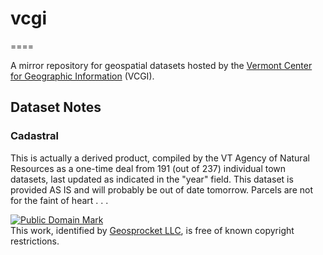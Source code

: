 # vcgi
====

A mirror repository for geospatial datasets hosted by the [Vermont Center for Geographic Information](http://vcgi.vermont.gov/) (VCGI).

## Dataset Notes
### Cadastral
This is actually a derived product, compiled by the VT Agency of Natural Resources as a one-time deal from 191 (out of 237) individual town datasets, last updated as indicated in the "year" field. This dataset is provided AS IS and will probably be out of date tomorrow. Parcels are not for the faint of heart . . .

<p xmlns:dct="http://purl.org/dc/terms/">
<a rel="license" href="http://creativecommons.org/publicdomain/mark/1.0/">
<img src="http://i.creativecommons.org/p/mark/1.0/88x31.png"
     style="border-style: none;" alt="Public Domain Mark" />
</a>
<br />
This work, identified by <a href="http://geosprocket.io" rel="dct:publisher"><span property="dct:title">Geosprocket LLC</span></a>, is free of known copyright restrictions.
</p>
